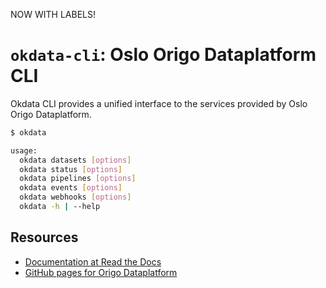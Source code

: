 NOW WITH LABELS!

# `okdata-cli`: Oslo Origo Dataplatform CLI

Okdata CLI provides a unified interface to the services provided by Oslo Origo Dataplatform.

```bash
$ okdata

usage:
  okdata datasets [options]
  okdata status [options]
  okdata pipelines [options]
  okdata events [options]
  okdata webhooks [options]
  okdata -h | --help
```

## Resources
* [Documentation at Read the Docs](https://okdata-cli.readthedocs.io/)
* [GitHub pages for Origo Dataplatform](https://oslokommune.github.io/dataplattform/)
